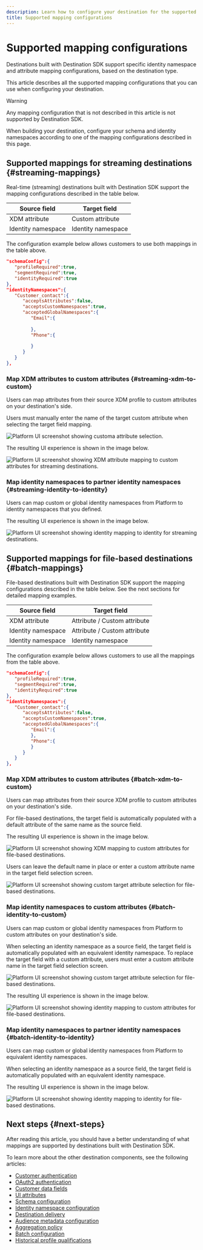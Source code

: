 ```yaml
---
description: Learn how to configure your destination for the supported identity and attribute mapping configurations.
title: Supported mapping configurations
---
```


# Supported mapping configurations

Destinations built with Destination SDK support specific identity namespace and attribute mapping configurations, based on the destination type.

This article describes all the supported mapping configurations that you can use when configuring your destination.

>[!WARNING]
>
>Any mapping configuration that is not described in this article is not supported by Destination SDK.

When building your destination, configure your schema and identity namespaces according to one of the mapping configurations described in this page.

## Supported mappings for streaming destinations {#streaming-mappings}

Real-time (streaming) destinations built with Destination SDK support the mapping configurations described in the table below.

| Source field | Target field |
| --- | --- |
| XDM attribute | Custom attribute |
| Identity namespace | Identity namespace |

The configuration example below allows customers to use both mappings in the table above.

```json
"schemaConfig":{
   "profileRequired":true,
   "segmentRequired":true,
   "identityRequired":true
},
"identityNamespaces":{
   "Customer_contact":{
      "acceptsAttributes":false,
      "acceptsCustomNamespaces":true,
      "acceptedGlobalNamespaces":{
         "Email":{
            
         },
         "Phone":{
            
         }
      }
   }
},
```

### Map XDM attributes to custom attributes {#streaming-xdm-to-custom}

Users can map attributes from their source XDM profile to custom attributes on your destination's side.

Users must manually enter the name of the target custom attribute when selecting the target field mapping.

![Platform UI screenshot showing customa attribute selection.](../../assets/functionality/destination-configuration/mapping-streaming-select-custom-attribute.png)

The resulting UI experience is shown in the image below.

![Platform UI screenshot showing XDM attribute mapping to custom attributes for streaming destinations.](../../assets/functionality/destination-configuration/mapping-streaming-xdm-custom.png)

### Map identity namespaces to partner identity namespaces {#streaming-identity-to-identity}

Users can map custom or global identity namespaces from Platform to identity namespaces that you defined.

The resulting UI experience is shown in the image below.

![Platform UI screenshot showing identity mapping to identity for streaming destinations.](../../assets/functionality/destination-configuration/mapping-streaming-identity-identity.png)

## Supported mappings for file-based destinations {#batch-mappings}

File-based destinations built with Destination SDK support the mapping configurations described in the table below. See the next sections for detailed mapping examples.

| Source field | Target field |
| --- | --- |
| XDM attribute | Attribute / Custom attribute |
| Identity namespace | Attribute / Custom attribute |
| Identity namespace | Identity namespace |

The configuration example below allows customers to use all the mappings from the table above.

```json
"schemaConfig":{
   "profileRequired":true,
   "segmentRequired":true,
   "identityRequired":true
},
"identityNamespaces":{
   "Customer_contact":{
      "acceptsAttributes":false,
      "acceptsCustomNamespaces":true,
      "acceptedGlobalNamespaces":{
         "Email":{
         },
         "Phone":{
         }
      }
   }
},
```

### Map XDM attributes to custom attributes {#batch-xdm-to-custom}

Users can map attributes from their source XDM profile to custom attributes on your destination's side.

For file-based destinations, the target field is automatically populated with a default attribute of the same name as the source field.

The resulting UI experience is shown in the image below.

![Platform UI screenshot showing XDM mapping to custom attributes for file-based destinations.](../../assets/functionality/destination-configuration/mapping-batch-xdm-custom.png)

Users can leave the default name in place or enter a custom attribute name in the target field selection screen.

![Platform UI screenshot showing custom target attribute selection for file-based destinations.](../../assets/functionality/destination-configuration/mapping-batch-custom-attribute.png)

### Map identity namespaces to custom attributes {#batch-identity-to-custom}

Users can map custom or global identity namespaces from Platform to custom attributes on your destination's side.

When selecting an identity namespace as a source field, the target field is automatically populated with an equivalent identity namespace. To replace the target field with a custom attribute, users must enter a custom attribute name in the target field selection screen.

![Platform UI screenshot showing custom target attribute selection for file-based destinations.](../../assets/functionality/destination-configuration/mapping-batch-custom-attribute.png)

The resulting UI experience is shown in the image below.

![Platform UI screenshot showing identity mapping to custom attributes for file-based destinations.](../../assets/functionality/destination-configuration/mapping-batch-identity-custom.png)

### Map identity namespaces to partner identity namespaces {#batch-identity-to-identity}

Users can map custom or global identity namespaces from Platform to equivalent identity namespaces.

When selecting an identity namespace as a source field, the target field is automatically populated with an equivalent identity namespace. 

The resulting UI experience is shown in the image below.

![Platform UI screenshot showing identity mapping to identity for file-based destinations.](../../assets/functionality/destination-configuration/mapping-batch-identity-identity.png)


## Next steps {#next-steps}

After reading this article, you should have a better understanding of what mappings are supported by destinations built with Destination SDK.

To learn more about the other destination components, see the following articles:

* [Customer authentication](customer-authentication.md)
* [OAuth2 authentication](oauth2-authentication.md)
* [Customer data fields](customer-data-fields.md)
* [UI attributes](ui-attributes.md)
* [Schema configuration](schema-configuration.md)
* [Identity namespace configuration](identity-namespace-configuration.md)
* [Destination delivery](destination-delivery.md)
* [Audience metadata configuration](audience-metadata-configuration.md)
* [Aggregation policy](aggregation-policy.md)
* [Batch configuration](batch-configuration.md)
* [Historical profile qualifications](historical-profile-qualifications.md)